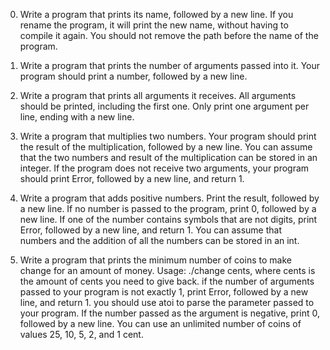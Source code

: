 0. Write a program that prints its name, followed by a new line. If you rename the program, it will print the new name, without having to compile it again. You should not remove the path before the name of the program.

1. Write a program that prints the number of arguments passed into it. Your program should print a number, followed by a new line.

2. Write a program that prints all arguments it receives. All arguments should be printed, including the first one. Only print one argument per line, ending with a new line.

3. Write a program that multiplies two numbers. Your program should print the result of the multiplication, followed by a new line. You can assume that the two numbers and result of the multiplication can be stored in an integer. If the program does not receive two arguments, your program should print Error, followed by a new line, and return 1.

4. Write a program that adds positive numbers. Print the result, followed by a new line. If no number is passed to the program, print 0, followed by a new line. If one of the number contains symbols that are not digits, print Error, followed by a new line, and return 1. You can assume that numbers and the addition of all the numbers can be stored in an int.

5. Write a program that prints the minimum number of coins to make change for an amount of money. Usage: ./change cents, where cents is the amount of cents you need to give back. if the number of arguments passed to your program is not exactly 1, print Error, followed by a new line, and return 1. you should use atoi to parse the parameter passed to your program. If the number passed as the argument is negative, print 0, followed by a new line. You can use an unlimited number of coins of values 25, 10, 5, 2, and 1 cent.

